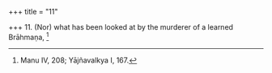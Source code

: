 +++
title = "11"

+++
11. (Nor) what has been looked at by the murderer of a learned Brāhmaṇa, [^10] 


[^10]:  Manu IV, 208; Yājñavalkya I, 167.
